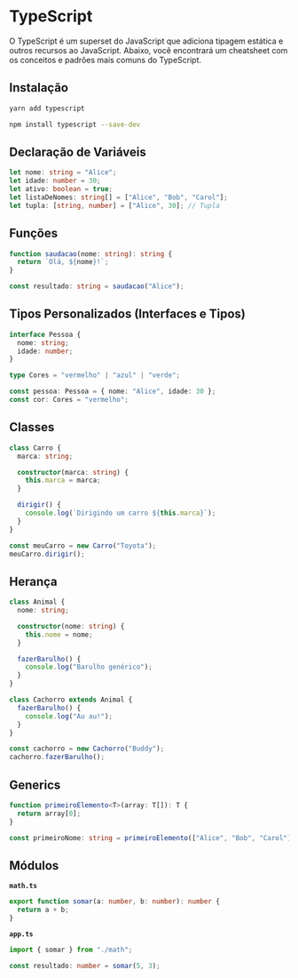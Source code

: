 # **TypeScript**

O TypeScript é um superset do JavaScript que adiciona tipagem estática e outros recursos ao JavaScript. Abaixo, você encontrará um cheatsheet com os conceitos e padrões mais comuns do TypeScript.

## Instalação

```bash
yarn add typescript
```

```bash
npm install typescript --save-dev
```

## Declaração de Variáveis

```typescript
let nome: string = "Alice";
let idade: number = 30;
let ativo: boolean = true;
let listaDeNomes: string[] = ["Alice", "Bob", "Carol"];
let tupla: [string, number] = ["Alice", 30]; // Tupla
```

## Funções

```typescript
function saudacao(nome: string): string {
  return `Olá, ${nome}!`;
}

const resultado: string = saudacao("Alice");
```

## Tipos Personalizados (Interfaces e Tipos)

```typescript
interface Pessoa {
  nome: string;
  idade: number;
}

type Cores = "vermelho" | "azul" | "verde";

const pessoa: Pessoa = { nome: "Alice", idade: 30 };
const cor: Cores = "vermelho";
```

## Classes

```typescript
class Carro {
  marca: string;

  constructor(marca: string) {
    this.marca = marca;
  }

  dirigir() {
    console.log(`Dirigindo um carro ${this.marca}`);
  }
}

const meuCarro = new Carro("Toyota");
meuCarro.dirigir();
```

## Herança

```typescript
class Animal {
  nome: string;

  constructor(nome: string) {
    this.nome = nome;
  }

  fazerBarulho() {
    console.log("Barulho genérico");
  }
}

class Cachorro extends Animal {
  fazerBarulho() {
    console.log("Au au!");
  }
}

const cachorro = new Cachorro("Buddy");
cachorro.fazerBarulho();
```

## Generics

```typescript
function primeiroElemento<T>(array: T[]): T {
  return array[0];
}

const primeiroNome: string = primeiroElemento(["Alice", "Bob", "Carol"]);
```

## Módulos

**`math.ts`**
```typescript
export function somar(a: number, b: number): number {
  return a + b;
}
```

**`app.ts`**
```typescript
import { somar } from "./math";

const resultado: number = somar(5, 3);
```
